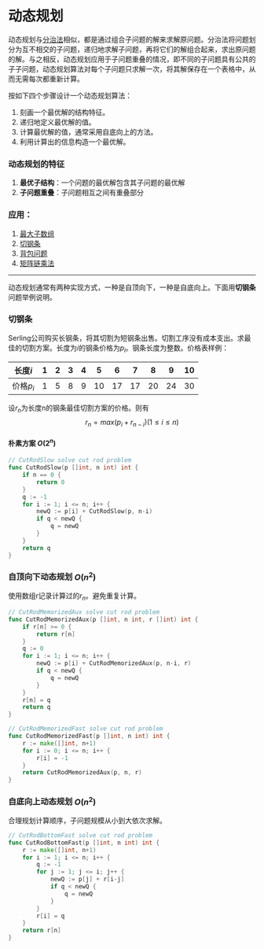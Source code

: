 # 动态规划

动态规划与[分治法](分治法.md)相似，都是通过组合子问题的解来求解原问题。分治法将问题划分为互不相交的子问题，递归地求解子问题，再将它们的解组合起来，求出原问题的解。与之相反，动态规划应用于子问题重叠的情况，即不同的子问题具有公共的子子问题，动态规划算法对每个子问题只求解一次，将其解保存在一个表格中，从而无需每次都重新计算。

按如下四个步骤设计一个动态规划算法：

1. 刻画一个最优解的结构特征。
2. 递归地定义最优解的值。
3. 计算最优解的值，通常采用自底向上的方法。
4. 利用计算出的信息构造一个最优解。

### 动态规划的特征

1. **最优子结构**：一个问题的最优解包含其子问题的最优解
2. **子问题重叠**：子问题相互之间有重叠部分

### 应用：

1. [最大子数组](../应用/最大子数组.md)
2. [切钢条](动态规划.md)
3. [背包问题](../应用/背包问题.md)
4. [矩阵链乘法](矩阵链乘法.md)

---

动态规划通常有两种实现方式，一种是自顶向下，一种是自底向上。下面用**切钢条**问题举例说明。

### 切钢条

Serling公司购买长钢条，将其切割为短钢条出售。切割工序没有成本支出。求最佳的切割方案。长度为$i$的钢条价格为$p_i$。钢条长度为整数。价格表样例：

| 长度$i$   | 1    | 2    | 3    | 4    | 5    | 6    | 7    | 8    | 9    | 10   |
| --------- | ---- | ---- | ---- | ---- | ---- | ---- | ---- | ---- | ---- | ---- |
| 价格$p_i$ | 1    | 5    | 8    | 9    | 10   | 17   | 17   | 20   | 24   | 30   |

设$r_n$为长度n的钢条最佳切割方案的价格。则有
$$
r_n = max(p_i + r_{n-i})(1 \le i \le n)
$$

#### 朴素方案  $O(2^n)$

```go
// CutRodSlow solve cut rod problem 
func CutRodSlow(p []int, n int) int {
	if n == 0 {
		return 0
	}
	q := -1
	for i := 1; i <= n; i++ {
		newQ := p[i] + CutRodSlow(p, n-i)
		if q < newQ {
			q = newQ
		}
	}
	return q
}
```

### 自顶向下动态规划  $O(n^2)$

使用数组r记录计算过的$r_n$。避免重复计算。

```go
// CutRodMemorizedAux solve cut rod problem
func CutRodMemorizedAux(p []int, n int, r []int) int {
	if r[n] >= 0 {
		return r[n]
	}
	q := 0
	for i := 1; i <= n; i++ {
		newQ := p[i] + CutRodMemorizedAux(p, n-i, r)
		if q < newQ {
			q = newQ
		}
	}
	r[n] = q
	return q
}

// CutRodMemorizedFast solve cut rod problem
func CutRodMemorizedFast(p []int, n int) int {
	r := make([]int, n+1)
	for i := 0; i <= n; i++ {
		r[i] = -1
	}
	return CutRodMemorizedAux(p, n, r)
}
```

### 自底向上动态规划 $O(n^2)$

合理规划计算顺序，子问题规模从小到大依次求解。

```go
// CutRodBottomFast solve cut rod problem
func CutRodBottomFast(p []int, n int) int {
	r := make([]int, n+1)
	for i := 1; i <= n; i++ {
		q := -1
		for j := 1; j <= i; j++ {
			newQ := p[j] + r[i-j]
			if q < newQ {
				q = newQ
			}
		}
		r[i] = q
	}
	return r[n]
}
```

